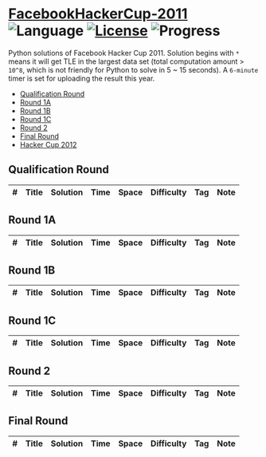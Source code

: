 # [FacebookHackerCup-2011](https://www.facebook.com/hackercup/past_rounds/) ![Language](https://img.shields.io/badge/language-Python-orange.svg) [![License](https://img.shields.io/badge/license-CC%203.0-blue.svg)](https://creativecommons.org/licenses/by-nc/3.0/) ![Progress](https://img.shields.io/badge/progress-0%20%2F%2018-ff69b4.svg)

Python solutions of Facebook Hacker Cup 2011. Solution begins with `*` means it will get TLE in the largest data set (total computation amount > `10^8`, which is not friendly for Python to solve in 5 ~ 15 seconds). A `6-minute` timer is set for uploading the result this year.

* [Qualification Round](https://github.com/kamyu104/FacebookHackerCup-2011#qualification-round)
* [Round 1A](https://github.com/kamyu104/FacebookHackerCup-2011#round-1a)
* [Round 1B](https://github.com/kamyu104/FacebookHackerCup-2011#round-1b)
* [Round 1C](https://github.com/kamyu104/FacebookHackerCup-2011#round-1c)
* [Round 2](https://github.com/kamyu104/FacebookHackerCup-2011#round-2)
* [Final Round](https://github.com/kamyu104/FacebookHackerCup-2011#final-round)
* [Hacker Cup 2012](https://github.com/kamyu104/FacebookHackerCup-2012)

## Qualification Round
| # | Title | Solution | Time | Space | Difficulty | Tag | Note |
|---| ----- | -------- | ---- | ----- | ---------- | --- | ---- |

## Round 1A
| # | Title | Solution | Time | Space | Difficulty | Tag | Note |
|---| ----- | -------- | ---- | ----- | ---------- | --- | ---- |

## Round 1B
| # | Title | Solution | Time | Space | Difficulty | Tag | Note |
|---| ----- | -------- | ---- | ----- | ---------- | --- | ---- |

## Round 1C
| # | Title | Solution | Time | Space | Difficulty | Tag | Note |
|---| ----- | -------- | ---- | ----- | ---------- | --- | ---- |

## Round 2
| # | Title | Solution | Time | Space | Difficulty | Tag | Note |
|---| ----- | -------- | ---- | ----- | ---------- | --- | ---- |

## Final Round
| # | Title | Solution | Time | Space | Difficulty | Tag | Note |
|---| ----- | -------- | ---- | ----- | ---------- | --- | ---- |
